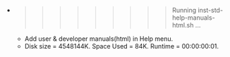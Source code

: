 * >>>>>>>>> Running inst-std-help-manuals-html.sh ...
  * Add user & developer manuals(html) in Help menu.
  * Disk size = 4548144K. Space Used = 84K. Runtime = 00:00:00:01.

